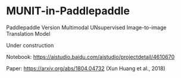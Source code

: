 # MUNIT-in-Paddlepaddle
Paddlepaddle Version Multimodal UNsupervised Image-to-image Translation Model

Under construction

Notebook: https://aistudio.baidu.com/aistudio/projectdetail/4610670

Paper: https://arxiv.org/abs/1804.04732 (Xun Huang et al., 2018) 
